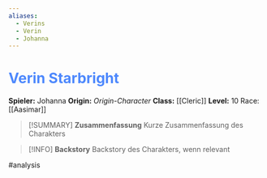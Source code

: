 ```yaml
---
aliases:
  - Verins
  - Verin
  - Johanna
---
```

# <font color = 4d88fd>Verin Starbright</font>
**Spieler:** Johanna
**Origin:** *Origin-Character*
**Class:** [[Cleric]]
**Level:** 10
Race: [[Aasimar]]

>[!SUMMARY] **Zusammenfassung**
>Kurze Zusammenfassung des Charakters

>[!INFO] **Backstory**
>Backstory des Charakters, wenn relevant

#analysis